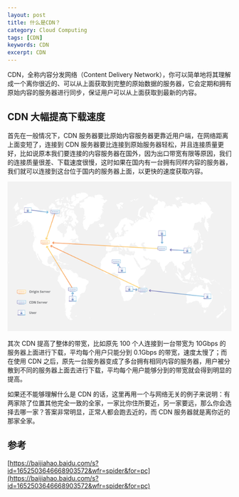 ```yaml
---
layout: post
title: 什么是CDN？
category: Cloud Computing
tags: [CDN]
keywords: CDN
excerpt: CDN
---
```


CDN，全称内容分发网络（Content Delivery Network），你可以简单地将其理解成一个离你很近的、可以从上面获取到完整的原始数据的服务器，它会定期和拥有原始内容的服务器进行同步，保证用户可以从上面获取到最新的内容。

## CDN 大幅提高下载速度

首先在一般情况下，CDN 服务器要比原始内容服务器更靠近用户端，在网络距离上面变短了，连接到 CDN 服务器要比连接到原始服务器轻松，并且连接质量更好，比如说原本我们要连接的内容服务器在国外，因为出口带宽有限等原因，我们的连接质量很差、下载速度很慢，这时如果在国内有一台拥有同样内容的服务器，我们就可以连接到这台位于国内的服务器上面，以更快的速度获取内容。

![](/assets/images/2020/CDN.png)

其次 CDN 提高了整体的带宽，比如原先 100 个人连接到一台带宽为 10Gbps 的服务器上面进行下载，平均每个用户只能分到 0.1Gbps 的带宽，速度太慢了；而在使用 CDN 之后，原先一台服务器变成了多台拥有相同内容的服务器，用户被分散到不同的服务器上面去进行下载，平均每个用户能够分到的带宽就会得到明显的提高。

如果还不能够理解什么是 CDN 的话，这里再用一个与网络无关的例子来说明：有两家除了位置其他完全一致的全家，一家比你住所要近，另一家要远，那么你会选择去哪一家？答案非常明显，正常人都会跑去近的，而 CDN 服务器就是离你近的那家全家。

## 参考

[https://baijiahao.baidu.com/s?id=1652503646668903572&wfr=spider&for=pc](https://baijiahao.baidu.com/s?id=1652503646668903572&wfr=spider&for=pc)
